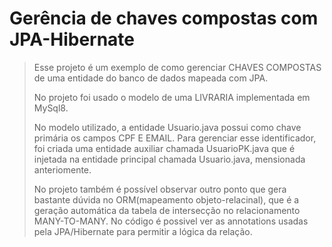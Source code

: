 # Gerência de chaves compostas com JPA-Hibernate
> Esse projeto é um exemplo de como gerenciar CHAVES COMPOSTAS de uma entidade do banco de dados
> mapeada com JPA.
>
> No projeto foi usado o modelo de uma LIVRARIA implementada em MySql8.
>
> No modelo utilizado, a entidade Usuario.java possui como chave primária os campos
> CPF E EMAIL. Para gerenciar esse identificador, foi criada uma entidade auxiliar
> chamada UsuarioPK.java que é injetada na entidade principal chamada Usuario.java,
> mensionada anteriomente.
>
> No projeto também é possível observar outro ponto que gera bastante dúvida no
> ORM(mapeamento objeto-relacinal), que é a geração automática da tabela de intersecção
>no relacionamento MANY-TO-MANY.
>No código é possivel ver as annotations usadas pela JPA/Hibernate para permitir a lógica da relação.
